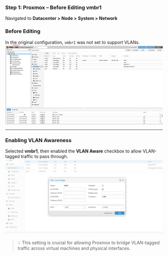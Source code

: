 ### Step 1: Proxmox – Before Editing vmbr1
Navigated to **Datacenter > Node > System > Network**
### Before Editing
In the original configuration, `vmbr1` was not set to support VLANs.
![Before Editing vmbr1](1_before_vmbr1.png)

---

### Enabling VLAN Awareness
Selected **vmbr1**, then enabled the **VLAN Aware** checkbox to allow VLAN-tagged traffic to pass through.
![Config VLAN Aware vmbr1](2_vlan_vmbr1.png)
> 💡 This setting is crucial for allowing Proxmox to bridge VLAN-tagged traffic across virtual machines and physical interfaces.


